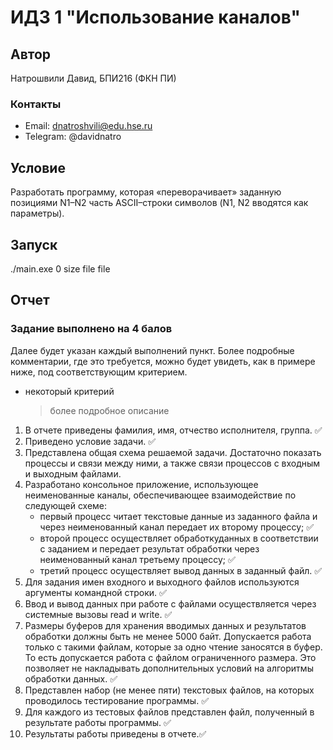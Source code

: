 # ИДЗ 1 "Использование каналов"

## Автор
Натрошвили Давид, БПИ216 (ФКН ПИ)

### Контакты
* Email: dnatroshvili@edu.hse.ru
* Telegram: @davidnatro

## Условие
Разработать программу, которая «переворачивает» заданную позициями N1–N2 
часть ASCII–строки символов (N1, N2 вводятся как параметры).

## Запуск
./main.exe 0 size file file

## Отчет
### Задание выполнено на 4 балов
Далее будет указан каждый выполнений пункт. Более подробные комментарии, где это требуется, можно будет увидеть, как в примере ниже, под соответствующим критерием.
* некоторый критерий
    > более подробное описание


1. В отчете приведены фамилия, имя, отчество исполнителя, группа. :white_check_mark:
2. Приведено условие задачи. :white_check_mark:
3. Представлена общая схема решаемой задачи. Достаточно показать процессы и связи между ними, а также связи процессов с входным и выходным файлами.
4. Разработано консольное приложение, использующее неименованные каналы, обеспечивающее взаимодействие по следующей схеме:
   - первый процесс читает текстовые данные из заданного файла и через неименованный канал передает их второму процессу; :white_check_mark:
   - второй процесс осуществляет обработкуданных в соответствии с заданием и передает результат обработки через неименованный канал третьему процессу; :white_check_mark:
   - третий процесс осуществляет вывод данных в заданный файл. :white_check_mark:
5. Для задания имен входного и выходного файлов используются аргументы командной строки. :white_check_mark:
6. Ввод и вывод данных при работе с файлами осуществляется через системные вызовы read и write. :white_check_mark:
7. Размеры буферов для хранения вводимых данных и результатов обработки должны быть не менее 5000 байт. Допускается работа только с такими файлам, которые за одно чтение заносятся в буфер. То есть допускается работа с файлом ограниченного размера. Это позволяет не накладывать дополнительных условий на алгоритмы обработки данных. :white_check_mark:
8. Представлен набор (не менее пяти) текстовых файлов, на которых проводилось тестирование программы. :white_check_mark:
9. Для каждого из тестовых файлов представлен файл, полученный в результате работы программы. :white_check_mark:
10. Результаты работы приведены в отчете.:white_check_mark: